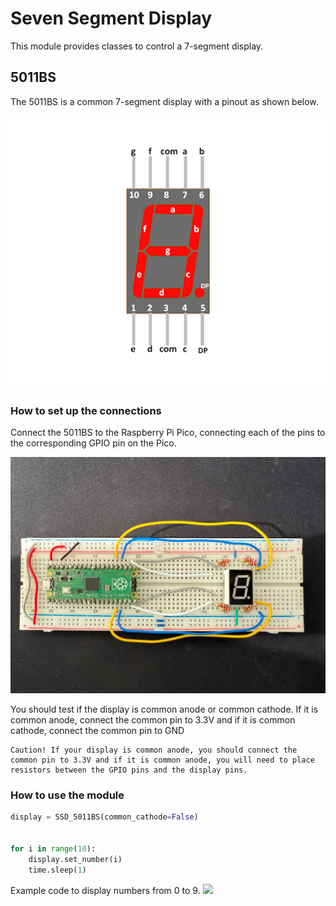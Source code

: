 # Seven Segment Display

This module provides classes to control a 7-segment display.

## 5011BS
The 5011BS is a common 7-segment display with a pinout as shown below.

![seven_segment_pinout.png](../../images/seven_segment_display_pinout.png)

### How to set up the connections
Connect the 5011BS to the Raspberry Pi Pico, connecting each of the pins to the corresponding GPIO pin on the Pico.

![seven_segment_protoboard.png](../../images/seven_segment_protoboard.jpg)

You should test if the display is common anode or common cathode. If it is common anode, connect the common pin to 3.3V and if it is common cathode, connect the common pin to GND

    Caution! If your display is common anode, you should connect the common pin to 3.3V and if it is common anode, you will need to place resistors between the GPIO pins and the display pins.

### How to use the module
```python
display = SSD_5011BS(common_cathode=False)


for i in range(10):
    display.set_number(i)
    time.sleep(1)
```
Example code to display numbers from 0 to 9.
![](../../images/seven_segment_test.gif)



